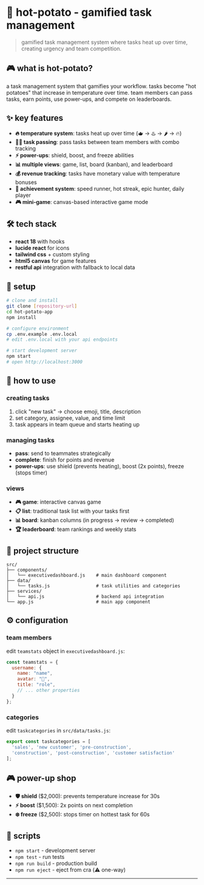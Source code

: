 # 🥔 hot-potato - gamified task management

> gamified task management system where tasks heat up over time, creating urgency and team competition.

## 🎮 what is hot-potato?

a task management system that gamifies your workflow. tasks become "hot potatoes" that increase in temperature over time. team members can pass tasks, earn points, use power-ups, and compete on leaderboards.

## ✨ key features

- **🔥 temperature system**: tasks heat up over time (🫖 → ♨️ → 🌶️ → 🔥)
- **🏃‍♂️ task passing**: pass tasks between team members with combo tracking
- **⚡ power-ups**: shield, boost, and freeze abilities
- **📊 multiple views**: game, list, board (kanban), and leaderboard
- **💰 revenue tracking**: tasks have monetary value with temperature bonuses
- **🎯 achievement system**: speed runner, hot streak, epic hunter, daily player
- **🎮 mini-game**: canvas-based interactive game mode

## 🛠️ tech stack

- **react 18** with hooks
- **lucide react** for icons  
- **tailwind css** + custom styling
- **html5 canvas** for game features
- **restful api** integration with fallback to local data

## 🚀 setup

```bash
# clone and install
git clone [repository-url]
cd hot-potato-app
npm install

# configure environment
cp .env.example .env.local
# edit .env.local with your api endpoints

# start development server
npm start
# open http://localhost:3000
```

## 🎯 how to use

### creating tasks
1. click "new task" → choose emoji, title, description
2. set category, assignee, value, and time limit
3. task appears in team queue and starts heating up

### managing tasks  
- **pass**: send to teammates strategically
- **complete**: finish for points and revenue
- **power-ups**: use shield (prevents heating), boost (2x points), freeze (stops timer)

### views
- **🎮 game**: interactive canvas game
- **📋 list**: traditional task list with your tasks first
- **📊 board**: kanban columns (in progress → review → completed)
- **🏆 leaderboard**: team rankings and weekly stats

## 📁 project structure

```
src/
├── components/
│   └── executivedashboard.js    # main dashboard component
├── data/
│   └── tasks.js                 # task utilities and categories
├── services/
│   └── api.js                   # backend api integration
└── app.js                       # main app component
```

## ⚙️ configuration

### team members
edit `teamstats` object in `executivedashboard.js`:
```javascript
const teamstats = {
  username: {
    name: "name",
    avatar: "👤",
    title: "role",
    // ... other properties
  }
};
```

### categories
edit `taskcategories` in `src/data/tasks.js`:
```javascript
export const taskcategories = [
  'sales', 'new customer', 'pre-construction', 
  'construction', 'post-construction', 'customer satisfaction'
];
```

## 🎮 power-up shop
- **🛡️ shield** ($2,000): prevents temperature increase for 30s
- **⚡ boost** ($1,500): 2x points on next completion  
- **❄️ freeze** ($2,500): stops timer on hottest task for 60s

## 🔧 scripts

- `npm start` - development server
- `npm test` - run tests
- `npm run build` - production build
- `npm run eject` - eject from cra (⚠️ one-way)

---